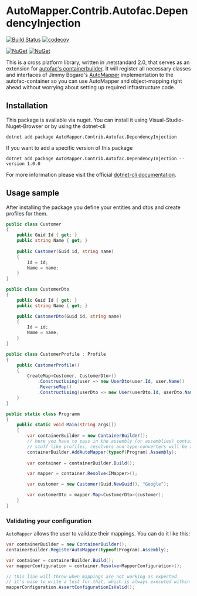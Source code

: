 # AutoMapper.Contrib.Autofac.DependencyInjection

[![Build Status](https://travis-ci.com/alsami/AutoMapper.Contrib.Autofac.DependencyInjection.svg?branch=master)](https://travis-ci.com/alsami/AutoMapper.Contrib.Autofac.DependencyInjection)
[![codecov](https://codecov.io/gh/alsami/AutoMapper.Contrib.Autofac.DependencyInjection/branch/master/graph/badge.svg)](https://codecov.io/gh/alsami/AutoMapper.Contrib.Autofac.DependencyInjection)

[![NuGet](https://img.shields.io/nuget/dt/AutoMapper.Contrib.Autofac.DependencyInjection.svg)](https://www.nuget.org/packages/AutoMapper.Contrib.Autofac.DependencyInjection) 
[![NuGet](https://img.shields.io/nuget/vpre/AutoMapper.Contrib.Autofac.DependencyInjection.svg)](https://www.nuget.org/packages/AutoMapper.Contrib.Autofac.DependencyInjection)

This is a cross platform library, written in .netstandard 2.0, that serves as an extension for [autofac's containerbuilder](https://autofac.org/).
It will register all necessary classes and interfaces of Jimmy Bogard's [AutoMapper](https://github.com/AutoMapper/AutoMapper) implementation to the autofac-container 
so you can use AutoMapper and object-mapping right ahead without worrying about setting up required infrastructure code.

## Installation

This package is available via nuget. You can install it using Visual-Studio-Nuget-Browser or by using the dotnet-cli

```
dotnet add package AutoMapper.Contrib.Autofac.DependencyInjection
```

If you want to add a specific version of this package

```
dotnet add package AutoMapper.Contrib.Autofac.DependencyInjection --version 1.0.0
```

For more information please visit the official [dotnet-cli documentation](https://docs.microsoft.com/en-us/dotnet/core/tools/dotnet-add-package).

## Usage sample

After installing the package you define your entities and dtos and create profiles for them.

```csharp
public class Customer
{
	public Guid Id { get; }
	public string Name { get; }
	
	public Customer(Guid id, string name)
	{
		Id = id;
		Name = name;
	}
}

public class CustomerDto
{
	public Guid Id { get; }
	public string Name { get; }

	public CustomerDto(Guid id, string name)
	{
		Id = id;
		Name = name;
	}
}

public class CustomerProfile : Profile 
{
	public CustomerProfile()
	{
		CreateMap<Customer, CustomerDto>()
			.ConstructUsing(user => new UserDto(user.Id, user.Name))
			.ReverseMap()
			.ConstructUsing(userDto => new User(userDto.Id, userDto.Name));
	}
}

public static class Programm
{
	public static void Main(string args[])
	{
		var containerBuilder = new ContainerBuilder();
		// here you have to pass in the assembly (or assemblies) containing AutoMapper types
		// stuff like profiles, resolvers and type-converters will be added by this function
		containerBuilder.AddAutoMapper(typeof(Program).Assembly);
		
		var container = containerBuilder.Build();

		var mapper = container.Resolve<IMapper>();

		var customer = new Customer(Guid.NewGuid(), "Google");

		var customerDto = mapper.Map<CustomerDto>(customer);
	}
}
```

### Validating your configuration

`AutoMapper` allows the user to validate their mappings. You can do it like this:

```csharp
var containerBuilder = new ContainerBuilder();
containerBuilder.RegisterAutoMapper(typeof(Program).Assembly);

var container = containerBuilder.Build();
var mapperConfiguration = container.Resolve<MapperConfiguration>();

// this line will throw when mappings are not working as expected
// it's wise to write a test for that, which is always executed within a CI pipeline for your project.
mapperConfiguration.AssertConfigurationIsValid();
```
